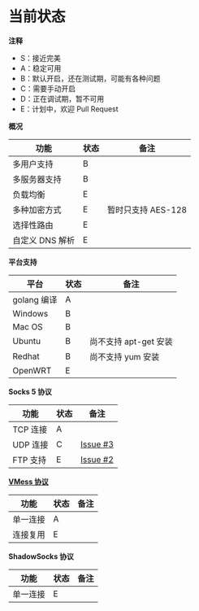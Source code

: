 # 当前状态

**注释**
* S：接近完美
* A：稳定可用
* B：默认开启，还在测试期，可能有各种问题
* C：需要手动开启
* D：正在调试期，暂不可用
* E：计划中，欢迎 Pull Request

**概况**

| 功能       | 状态 | 备注 |
| --------- | ---- | ---- |
| 多用户支持  | B  |  |
| 多服务器支持  | B  |  |
| 负载均衡 | E | |
| 多种加密方式 | E | 暂时只支持 AES-128 |
| 选择性路由 | E | |
| 自定义 DNS 解析 | E | |

**平台支持**

| 平台       | 状态 | 备注 |
| --------- | ---- | ---- |
| golang 编译  | A  |  |
| Windows  | B  |  |
| Mac OS | B | |
| Ubuntu | B | 尚不支持 apt-get 安装 |
| Redhat | B | 尚不支持 yum 安装 |
| OpenWRT | E | |

**Socks 5 协议**

| 功能       | 状态 | 备注 |
| --------- | ---- | ---- |
| TCP 连接    | A |  |
| UDP 连接    | C | [Issue #3](https://github.com/v2ray/v2ray-core/issues/3) |
| FTP 支持    | E | [Issue #2](https://github.com/v2ray/v2ray-core/issues/2) |

**[VMess 协议](https://github.com/V2Ray/v2ray-core/blob/master/spec/vmess.md)**

| 功能       | 状态 | 备注 |
| --------- | ---- | ---- |
| 单一连接    | A |  |
| 连接复用    | E |  |

**ShadowSocks 协议**

| 功能       | 状态 | 备注 |
| --------- | ---- | ---- |
| 单一连接    | E |  |

